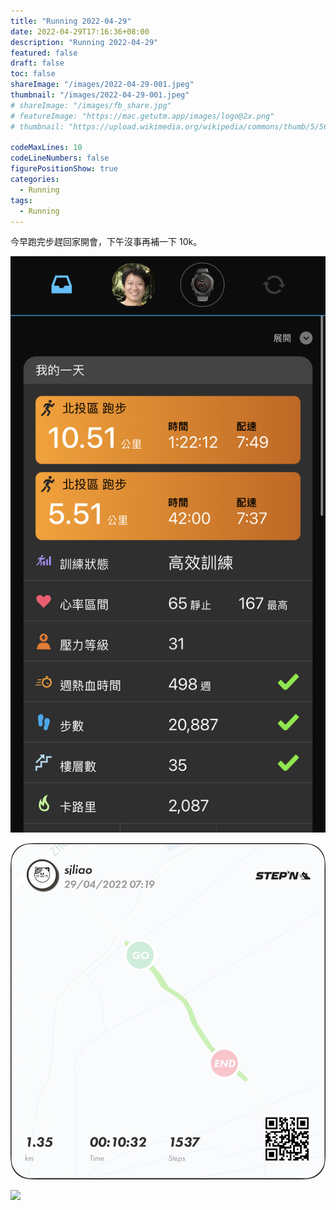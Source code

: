 ```yaml
---
title: "Running 2022-04-29"
date: 2022-04-29T17:16:36+08:00
description: "Running 2022-04-29"
featured: false
draft: false
toc: false
shareImage: "/images/2022-04-29-001.jpeg"
thumbnail: "/images/2022-04-29-001.jpeg"
# shareImage: "/images/fb_share.jpg"
# featureImage: "https://mac.getutm.app/images/logo@2x.png"
# thumbnail: "https://upload.wikimedia.org/wikipedia/commons/thumb/5/56/UTM_Logo.png/440px-UTM_Logo.png"

codeMaxLines: 10
codeLineNumbers: false
figurePositionShow: true
categories:
  - Running
tags:
  - Running
---
```

今早跑完步趕回家開會，下午沒事再補一下 10k。
<!--more-->

![](/images/2022-04-29-001.jpeg)

![](/images/2022-04-29-002.JPG)

![](/images/2022-04-29-003.png)


